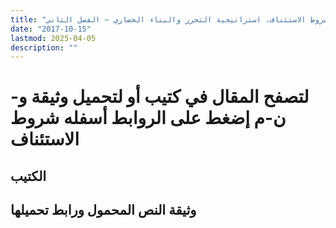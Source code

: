 ```yaml
---
title: "شروط الاستئناف، استراتيجية التحرر والبناء الحضاري – الفصل الثاني"
date: "2017-10-15"
lastmod: 2025-04-05
description: ""
---
```

# **لتصفح المقال في كتيب أو لتحميل وثيقة و-ن-م إضغط على الروابط أسفله** **شروط الاستئناف**

## الكتيب

## وثيقة النص المحمول ورابط تحميلها

###
